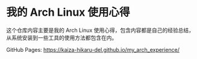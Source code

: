 # 我的 Arch Linux 使用心得

这个仓库内容主要是我的 Arch Linux 使用心得，包含内容都是自己的经验总结，从系统安装到一些工具的使用方法都包含在内。

GitHub Pages: <https://kaiza-hikaru-del.github.io/my_arch_experience/>
